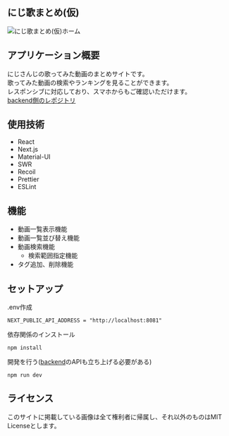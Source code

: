 ## にじ歌まとめ(仮)
![にじ歌まとめ(仮)ホーム](https://storage.googleapis.com/vtuber_image/niji-songs.app.png)

## アプリケーション概要
にじさんじの歌ってみた動画のまとめサイトです。<br>
歌ってみた動画の検索やランキングを見ることができます。<br>
レスポンシブに対応しており、スマホからもご確認いただけます。<br>
[backend側のレポジトリ](https://github.com/aopontann/nijisanji-songs-server)

## 使用技術
- React
- Next.js
- Material-UI
- SWR
- Recoil
- Prettier
- ESLint

## 機能
- 動画一覧表示機能
- 動画一覧並び替え機能
- 動画検索機能
  - 検索範囲指定機能
- タグ追加、削除機能

## セットアップ
.env作成
```
NEXT_PUBLIC_API_ADDRESS = "http://localhost:8081"
```
依存関係のインストール
```
npm install
```
開発を行う([backend](https://github.com/aopontann/nijisanji-songs-server)のAPIも立ち上げる必要がある)
```
npm run dev
```

## ライセンス
このサイトに掲載している画像は全て権利者に帰属し、それ以外のものはMIT Licenseとします。
